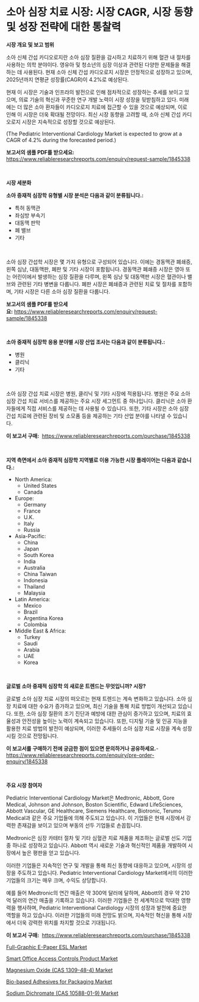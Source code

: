 <p><h1>소아 심장 치료 시장: 시장 CAGR, 시장 동향 및 성장 전략에 대한 통찰력</h1></p><p><strong>시장 개요 및 보고 범위</strong></p>
<p><p>소아 신체 간섭 카디오로지란 소아 심장 질환을 감시하고 치료하기 위해 혈관 내 절차를 사용하는 의학 분야이다. 영유아 및 청소년의 심장 이상과 관련된 다양한 문제들을 해결하는 데 사용된다. 현재 소아 신체 간섭 카디오로지 시장은 안정적으로 성장하고 있으며, 2025년까지 연평균 성장률(CAGR)이 4.2%로 예상된다. </p><p>현재 이 시장은 기술과 인프라의 발전으로 인해 점차적으로 성장하는 추세를 보이고 있으며, 의료 기술의 혁신과 꾸준한 연구 개발 노력이 시장 성장을 뒷받침하고 있다. 미래에는 더 많은 소아 환자들이 카디오로지 치료에 접근할 수 있을 것으로 예상되며, 이로 인해 이 시장은 더욱 확대될 전망이다. 최신 시장 동향을 고려할 때, 소아 신체 간섭 카디오로지 시장은 지속적으로 성장할 것으로 예상된다. </p><p>(The Pediatric Interventional Cardiology Market is expected to grow at a CAGR of 4.2% during the forecasted period.)</p></p>
<p><strong>보고서의 샘플 PDF를 받으세요:</strong> <a href="https://www.reliableresearchreports.com/enquiry/request-sample/1845338">https://www.reliableresearchreports.com/enquiry/request-sample/1845338</a></p>
<p>&nbsp;</p>
<p><strong>시장 세분화</strong></p>
<p><strong>소아 중재적 심장학 유형별 시장 분석은 다음과 같이 분류됩니다.:</strong></p>
<p><ul><li>특허 동맥관</li><li>좌심방 부속기</li><li>대동맥 판막</li><li>폐 밸브</li><li>기타</li></ul></p>
<p>&nbsp;</p>
<p><p>소아 심장 간섭학 시장은 몇 가지 유형으로 구성되어 있습니다. 이에는 경동맥관 폐쇄증, 왼쪽 심낭, 대동맥판, 폐판 및 기타 시장이 포함됩니다. 경동맥관 폐쇄증 시장은 영아 또는 어린이에서 발생하는 심장 질환을 다루며, 왼쪽 심낭 및 대동맥판 시장은 혈관이나 밸브와 관련된 기타 병변을 다룹니다. 폐판 시장은 폐쇄증과 관련된 치료 및 절차를 포함하며, 기타 시장은 다른 소아 심장 질환을 다룹니다.</p></p>
<p><strong>보고서의 샘플 PDF를 받으세요:</strong>&nbsp;<a href="https://www.reliableresearchreports.com/enquiry/request-sample/1845338">https://www.reliableresearchreports.com/enquiry/request-sample/1845338</a></p>
<p>&nbsp;</p>
<p><strong> 소아 중재적 심장학 응용 분야별 시장 산업 조사는 다음과 같이 분류됩니다.:</strong></p>
<p><ul><li>병원</li><li>클리닉</li><li>기타</li></ul></p>
<p>&nbsp;</p>
<p><p>소아 심장 간섭 치료 시장은 병원, 클리닉 및 기타 시장에 적용됩니다. 병원은 주요 소아 심장 간섭 치료 서비스를 제공하는 주요 시장 세그먼트 중 하나입니다. 클리닉은 소아 환자들에게 직접 서비스를 제공하는 데 사용될 수 있습니다. 또한, 기타 시장은 소아 심장 간섭 치료에 관련된 장비 및 소모품 등을 제공하는 기타 산업 분야를 나타낼 수 있습니다.</p></p>
<p><strong>이 보고서 구매:</strong>&nbsp; <a href="https://www.reliableresearchreports.com/purchase/1845338">https://www.reliableresearchreports.com/purchase/1845338</a></p>
<p>&nbsp;</p>
<p><strong>지역 측면에서 소아 중재적 심장학 지역별로 이용 가능한 시장 플레이어는 다음과 같습니다.:</strong></p>
<p><ul>
    <li>
        North America:
        <ul>
            <li>United States</li>
            <li>Canada</li>
        </ul>
    </li>
    <li>
        Europe:
        <ul>
            <li>Germany</li>
            <li>France</li>
            <li>U.K.</li>
            <li>Italy</li>
            <li>Russia</li>
        </ul>
    </li>
    <li>
        Asia-Pacific:
        <ul>
            <li>China</li>
            <li>Japan</li>
            <li>South Korea</li>
            <li>India</li>
            <li>Australia</li>
            <li>China Taiwan</li>
            <li>Indonesia</li>
            <li>Thailand</li>
            <li>Malaysia</li>
        </ul>
    </li>
    <li>
        Latin America:
        <ul>
            <li>Mexico</li>
            <li>Brazil</li>
            <li>Argentina Korea</li>
            <li>Colombia</li>
        </ul>
    </li>
    <li>
        Middle East & Africa:
        <ul>
            <li>Turkey</li>
            <li>Saudi</li>
            <li>Arabia</li>
            <li>UAE</li>
            <li>Korea</li>
        </ul>
    </li>
    </ul></p>
<p>&nbsp;</p>
<p><strong>글로벌 소아 중재적 심장학 의 새로운 트렌드는 무엇입니까? 시장?</strong></p>
<p><p>글로벌 소아 심장 치료 시장의 떠오르는 현재 트렌드는 계속 변화하고 있습니다. 소아 심장 치료에 대한 수요가 증가하고 있으며, 최신 기술을 통해 치료 방법이 개선되고 있습니다. 또한, 소아 심장 질환의 조기 진단과 예방에 대한 관심이 증가하고 있으며, 치료의 효율성과 안전성을 높이는 노력이 계속되고 있습니다. 또한, 디지털 기술 및 인공 지능을 활용한 치료 방법의 발전이 예상되며, 이러한 추세들이 소아 심장 치료 시장을 계속 성장시킬 것으로 전망됩니다.</p></p>
<p><strong>이 보고서를 구매하기 전에 궁금한 점이 있으면 문의하거나 공유하세요.</strong>- <a href="https://www.reliableresearchreports.com/enquiry/pre-order-enquiry/1845338">https://www.reliableresearchreports.com/enquiry/pre-order-enquiry/1845338</a></p>
<p>&nbsp;</p>
<p><strong>주요 시장 참여자</strong></p>
<p><p>Pediatric Interventional Cardiology Market은 Medtronic, Abbott, Gore Medical, Johnson and Johnson, Boston Scientific, Edward LifeSciences, Abbott Vascular, GE Healthcare, Siemens Healthcare, Biotronic, Terumo Medical과 같은 주요 기업들에 의해 주도되고 있습니다. 이 기업들은 현재 시장에서 강력한 존재감을 보이고 있으며 부동의 선두 기업들로 손꼽힙니다.</p><p>Medtronic은 심장 카테터 절차 및 기타 심혈관 치료 제품을 제조하는 글로벌 선도 기업 중 하나로 성장하고 있습니다. Abbott 역시 새로운 기술과 혁신적인 제품을 개발하여 시장에서 높은 평판을 얻고 있습니다.</p><p>이러한 기업들은 지속적인 연구 및 개발을 통해 최신 동향에 대응하고 있으며, 시장의 성장을 주도하고 있습니다. Pediatric Interventional Cardiology Market에서의 이러한 기업들의 크기는 매우 크며, 수익도 상당합니다. </p><p>예를 들어 Medtronic의 연간 매출은 약 300억 달러에 달하며, Abbott의 경우 약 210억 달러의 연간 매출을 기록하고 있습니다. 이러한 기업들은 전 세계적으로 막대한 영향력을 행사하며, Pediatric Interventional Cardiology 시장의 성장과 발전에 중요한 역할을 하고 있습니다. 이러한 기업들의 미래 전망도 밝으며, 지속적인 혁신을 통해 시장에서 더욱 강력한 위치를 차지할 것으로 기대됩니다.</p></p>
<p><strong>이 보고서 구매:</strong>&nbsp;&nbsp;<a href="https://www.reliableresearchreports.com/purchase/1845338">https://www.reliableresearchreports.com/purchase/1845338</a></p>
<p><p><a href="https://view.publitas.com/reportprime-1/full-graphic-e-paper-esl-market-offers-provide-insightful-data-for-the-time-period-from-2024-to-2031-and-also-provide-analysis-based-on-application-type-and-region/">Full-Graphic E-Paper ESL Market</a></p><p><a href="https://view.publitas.com/reportprime-1/smart-office-access-controls-product-market-centers-on-aspects-such-as-market-growth-market-share-market-opportunity-and-projected-forecasts-spanning-from-2024-to-2031/">Smart Office Access Controls Product Market</a></p><p><a href="https://invited-way-688.notion.site/Magnesium-Oxide-CAS-1309-48-4-Market-Research-Report-Reveals-The-Latest-Trends-And-Opportunities-o-1c3ae9527e474010b779732bc84ea40b">Magnesium Oxide (CAS 1309-48-4) Market</a></p><p><a href="https://github.com/Glendatilghmankmgz0rbhwpy/Market-Research-Report-List-1/blob/main/bio-based-adhesives-for-packaging-market.md">Bio-based Adhesives for Packaging Market</a></p><p><a href="https://butternut-bug-553.notion.site/Sodium-Dichromate-CAS-10588-01-9-Market-Dynamics-2024-2031-Also-about-Its-Market-Trends-Projecti-fe03b350d8b1455f84250b133637f52e">Sodium Dichromate (CAS 10588-01-9) Market</a></p></p>
